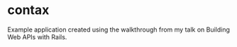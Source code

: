 contax
======

Example application created using the walkthrough from my talk on Building Web APIs with Rails.
